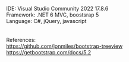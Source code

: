 IDE: Visual Studio Community 2022 17.8.6 <br/>
Framework: .NET 6 MVC, boostsrap 5<br/>
Language: C#, jQuery, javascript<br/>
<br/>
<br/>
References:<br/>
https://github.com/jonmiles/bootstrap-treeview<br/>
https://getbootstrap.com/docs/5.2
